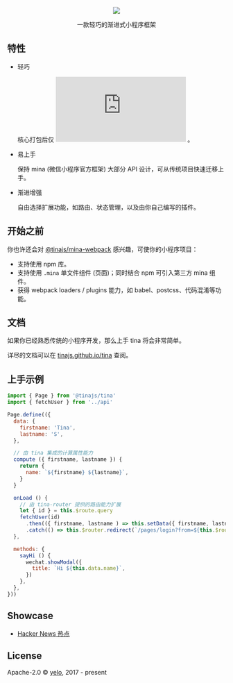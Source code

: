 <p align="center"><img src="https://avatars2.githubusercontent.com/u/33456300?s=200&v=4"/ ></p>
<p align="center">一款轻巧的渐进式小程序框架</p>

## 特性
- 轻巧

  核心打包后仅 ![](http://img.badgesize.io/https://unpkg.com/@tinajs/tina/dist/tina.min.js?style=flat-square) 。

- 易上手

  保持 mina (微信小程序官方框架) 大部分 API 设计，可从传统项目快速迁移上手。

- 渐进增强

  自由选择扩展功能，如路由、状态管理，以及由你自己编写的插件。


## 开始之前
你也许还会对 [@tinajs/mina-webpack](https://github.com/tinajs/mina-webpack) 感兴趣，可使你的小程序项目：

- 支持使用 npm 库。
- 支持使用 ``.mina`` 单文件组件 (页面)；同时结合 npm 可引入第三方 mina 组件。
- 获得 webpack loaders / plugins 能力，如 babel、postcss、代码混淆等功能。

## 文档
如果你已经熟悉传统的小程序开发，那么上手 tina 将会非常简单。

详尽的文档可以在 [tinajs.github.io/tina](tinajs.github.io) 查阅。

## 上手示例
```javascript
import { Page } from '@tinajs/tina'
import { fetchUser } from '../api'

Page.define(({
  data: {
    firstname: 'Tina',
    lastname: 'S',
  },

  // 由 tina 集成的计算属性能力
  compute ({ firstname, lastname }) {
    return {
      name: `${firstname} ${lastname}`,
    }
  }

  onLoad () {
    // 由 tina-router 提供的路由能力扩展
    let { id } = this.$route.query
    fetchUser(id)
      .then(({ firstname, lastname ) => this.setData({ firstname, lastname }))
      .catch(() => this.$router.redirect(`/pages/login?from=${this.$route.fullPath}`))
  },

  methods: {
    sayHi () {
      wechat.showModal({
        title: `Hi ${this.data.name}`,
      })
    },
  },
}))
```

## Showcase
- [Hacker News 热点](https://github.com/imyelo/tina-hackernews)

## License
Apache-2.0 &copy; [yelo](https://github.com/imyelo), 2017 - present


